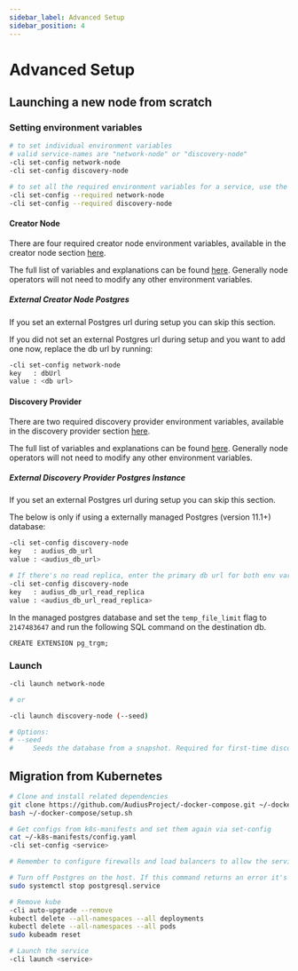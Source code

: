 ```yaml
---
sidebar_label: Advanced Setup
sidebar_position: 4
---
```


# Advanced Setup

## Launching a new node from scratch

### Setting environment variables

```sh
# to set individual environment variables
# valid service-names are "network-node" or "discovery-node"
-cli set-config network-node
-cli set-config discovery-node

# to set all the required environment variables for a service, use the --required flag
-cli set-config --required network-node
-cli set-config --required discovery-node
```

#### Creator Node
There are four required creator node environment variables, available in the creator node section [here](setup.md#network-node).

The full list of variables and explanations can be found [here](https://github.com/AudiusProject/-protocol/blob/master/network-node/src/config.js). Generally node operators will not need to modify any other environment variables.

##### External Creator Node Postgres
If you set an external Postgres url during setup you can skip this section.

If you did not set an external Postgres url during setup and you want to add one now, replace the db url by running:

```sh
-cli set-config network-node
key   : dbUrl
value : <db url>
```

#### Discovery Provider
There are two required discovery provider environment variables, available in the discovery provider section [here](setup.md#discovery-node).

The full list of variables and explanations can be found [here](https://github.com/AudiusProject/-protocol/blob/master/discovery-node/default_config.ini). Generally node operators will not need to modify any other environment variables.


##### External Discovery Provider Postgres Instance
If you set an external Postgres url during setup you can skip this section.

The below is only if using a externally managed Postgres (version 11.1+) database:

```sh
-cli set-config discovery-node
key   : audius_db_url
value : <audius_db_url>

# If there's no read replica, enter the primary db url for both env vars.
-cli set-config discovery-node
key   : audius_db_url_read_replica
value : <audius_db_url_read_replica>
```


In the managed postgres database and set the `temp_file_limit` flag to `2147483647` and run the following SQL command on the destination db.
```
CREATE EXTENSION pg_trgm;
```

### Launch
```sh
-cli launch network-node

# or

-cli launch discovery-node (--seed)

# Options:
# --seed
#     Seeds the database from a snapshot. Required for first-time discovery setup.
```

## Migration from Kubernetes

```sh
# Clone and install related dependencies
git clone https://github.com/AudiusProject/-docker-compose.git ~/-docker-compose
bash ~/-docker-compose/setup.sh

# Get configs from k8s-manifests and set them again via set-config
cat ~/-k8s-manifests/config.yaml
-cli set-config <service>

# Remember to configure firewalls and load balancers to allow the service port through

# Turn off Postgres on the host. If this command returns an error it's not a problem.
sudo systemctl stop postgresql.service

# Remove kube
-cli auto-upgrade --remove
kubectl delete --all-namespaces --all deployments
kubectl delete --all-namespaces --all pods
sudo kubeadm reset

# Launch the service
-cli launch <service>
```
